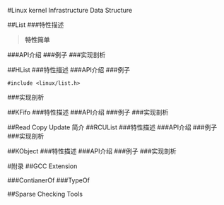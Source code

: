 #Linux kernel Infrastructure Data Structure     

##List
###特性描述
> **特性简单**


###API介绍
###例子
###实现剖析

##HList
###特性描述
###API介绍
###例子
```CC
#include <linux/list.h>
```
###实现剖析

##KFifo
###特性描述
###API介绍
###例子
###实现剖析

##Read Copy Update 简介
##RCUList
###特性描述
###API介绍
###例子
###实现剖析

##KObject
###特性描述
###API介绍
###例子
###实现剖析


#附录
##GCC Extension 

###ContianerOf 
###TypeOf

##Sparse Checking Tools 



